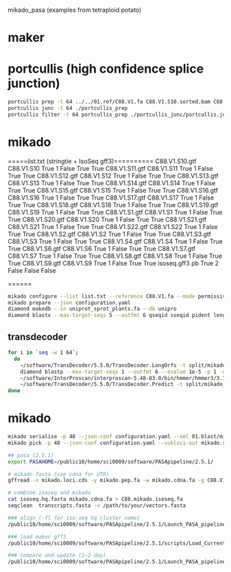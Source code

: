 mikado_pasa (examples from tetraploid potato)

# maker

# portcullis (high confidence splice junction)
```bash
portcullis prep -t 64 ../../01.ref/C88.V1.fa C88.V1.S10.sorted.bam C88.V1.S11.sorted.bam C88.V1.S12.sorted.bam C88.V1.S13.sorted.bam C88.V1.S14.sorted.bam C88.V1.S15.sorted.bam C88.V1.S16.sorted.bam C88.V1.S17.sorted.bam C88.V1.S18.sorted.bam C88.V1.S19.sorted.bam C88.V1.S1.sorted.bam C88.V1.S20.sorted.bam C88.V1.S21.sorted.bam C88.V1.S22.sorted.bam C88.V1.S2.sorted.bam C88.V1.S3.sorted.bam C88.V1.S4.sorted.bam C88.V1.S6.sorted.bam C88.V1.S7.sorted.bam C88.V1.S8.sorted.bam C88.V1.S9.sorted.bam
portcullis junc -t 64 ./portcullis_prep
portcullis filter -t 64 portcullis_prep ./portcullis_junc/portcullis.junctions.tab
```

# mikado
=====list.txt (stringtie + IsoSeq gff3)==========
C88.V1.S10.gtf  C88.V1.S10      True    1       False   True    True
C88.V1.S11.gtf  C88.V1.S11      True    1       False   True    True
C88.V1.S12.gtf  C88.V1.S12      True    1       False   True    True
C88.V1.S13.gtf  C88.V1.S13      True    1       False   True    True
C88.V1.S14.gtf  C88.V1.S14      True    1       False   True    True
C88.V1.S15.gtf  C88.V1.S15      True    1       False   True    True
C88.V1.S16.gtf  C88.V1.S16      True    1       False   True    True
C88.V1.S17.gtf  C88.V1.S17      True    1       False   True    True
C88.V1.S18.gtf  C88.V1.S18      True    1       False   True    True
C88.V1.S19.gtf  C88.V1.S19      True    1       False   True    True
C88.V1.S1.gtf   C88.V1.S1       True    1       False   True    True
C88.V1.S20.gtf  C88.V1.S20      True    1       False   True    True
C88.V1.S21.gtf  C88.V1.S21      True    1       False   True    True
C88.V1.S22.gtf  C88.V1.S22      True    1       False   True    True
C88.V1.S2.gtf   C88.V1.S2       True    1       False   True    True
C88.V1.S3.gtf   C88.V1.S3       True    1       False   True    True
C88.V1.S4.gtf   C88.V1.S4       True    1       False   True    True
C88.V1.S6.gtf   C88.V1.S6       True    1       False   True    True
C88.V1.S7.gtf   C88.V1.S7       True    1       False   True    True
C88.V1.S8.gtf   C88.V1.S8       True    1       False   True    True
C88.V1.S9.gtf   C88.V1.S9       True    1       False   True    True
isoseq.gff3     pb      True    2       False   False   False

======
```bash
mikado configure --list list.txt --reference C88.V1.fa --mode permissive --scoring plant.yaml --copy-scoring plant.yaml -bt uniprot_sprot_plants.fa --junctions portcullis.pass.junctions.bed configuration.yaml
mikado prepare --json configuration.yaml
diamond makedb --in uniprot_sprot_plants.fa --db unipro
diamond blastx --max-target-seqs 5 --outfmt 6 qseqid sseqid pident length mismatch gapopen qstart qend sstart send evalue bitscore ppos btop -q ../mikado_prepared.fasta -d uniprot -o mikado_prepared.blast.tsv -p 64
```
## transdecoder

```bash
for i in `seq -w 1 64`;
  do 
    ~/software/TransDecoder/5.5.0/TransDecoder.LongOrfs -t split/mikado_prepared.part_043.fasta
    diamond blastp --max-target-seqs 1 --outfmt 6 --evalue 1e-5 -p 1 -q mikado_prepared.part_${i}.fasta.transdecoder_dir/longest_orfs.pep -d uniprot > mikado_prepared.part_${i}.fasta.transdecoder_dir/blastp.tsv
    ~/software/InterProscan/interproscan-5.48-83.0/bin/hmmer/hmmer3/3.1b1/hmmscan --cpu 1 --domtblout mikado_prepared.part_${i}.fasta.transdecoder_dir/pfam.domtblout ~/software/InterProscan/interproscan-5.48-83.0/data/pfam/33.1/pfam_a.hmm ./mikado_prepared.part_${i}.fasta.transdecoder_dir/longest_orfs.pep
    ~/software/TransDecoder/5.5.0/TransDecoder.Predict -t split/mikado_prepared.part_${i}.fasta --retain_pfam_hits mikado_prepared.part_${i}.fasta.transdecoder_dir/pfam/domtblout --retain_blastp_hist mikado_prepared.part_${i}.fasta.transdecoder_dir/blastp.tsv
done
```
# mikado
```bash
mikado serialise -p 48 --json-conf configuration.yaml --xml 01.blast/mikado_prepared.blast.tsv --orfs mikado_prepared.transdecoder.orfs.gff3
mikado pick -p 48 --json-conf configuration.yaml --subloci-out mikado.subloci.gff3
```

```bash
## pasa (2.5.1)
export PASAHOME=/public10/home/sci0009/software/PASApipeline/2.5.1/

# mikado fasta (use cdna for UTR)
gffread -x mikado.loci.cds -y mikado.pep.fa -w mikado.cdna.fa -g C88.V1.fa mikado.loci.gff3

# combine isoseq and mikado
cat isoseq.hq.fasta mikado.cdna.fa > C88.mikado.isoseq.fa
seqclean  transcripts.fasta -v /path/to/your/vectors.fasta

### align (-fl for iso-seq hq cluster name)
/public10/home/sci0009/software/PASApipeline/2.5.1/Launch_PASA_pipeline.pl -c alignAssembly.config -C -R -g C88.V1.fa -f fl.list -t C88.isoseq.mikado.fa.clean -T -u C88.isoseq.mikado.fa --ALIGNERS gmap,minimap2 --CPU 64

### load maker gff3
/public10/home/sci0009/software/PASApipeline/2.5.1/scripts/Load_Current_Gene_Annotations.dbi -c alignAssembly.config -g C88.V1.fa -P C88.aed.filter.gtf

### compare and update (1~2 day)
/public10/home/sci0009/software/PASApipeline/2.5.1/Launch_PASA_pipeline.pl -c annotCompare.config -A -g C88.V1.fa -t C88.isoseq.mikado.fa --CPU 64
```
